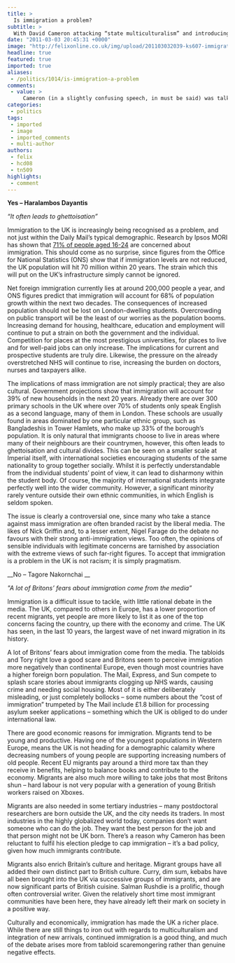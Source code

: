 ```yaml
---
title: >
  Is immigration a problem?
subtitle: >
  With David Cameron attacking “state multiculturalism” and introducing an immigration quota, Felix asks if there's actually any problem at all?
date: "2011-03-03 20:45:31 +0000"
image: "http://felixonline.co.uk/img/upload/201103032039-ks607-immigrat.jpg"
headline: true
featured: true
imported: true
aliases:
 - /politics/1014/is-immigration-a-problem
comments:
 - value: >
     Cameron (in a slightly confusing speech, in must be said) was talking about how some groups of immigrants tend to separate themselves completely from British society, and the state hasn't done enough to promote a vision of British society for them to be a part of, which is a fair comment and something that always gets repeated. There isn't really much of a sense of 'British' national identity shared by all inhabitants, like in the USA, so the human rights values he spoke of are rightly things the state should be promoting and enforcing, and hence why the Liberty spokeswoman lauded the speech.,Cameron (in a slightly confusing speech, in must be said) was talking about how some groups of immigrants tend to separate themselves completely from British society, and the state hasn't done enough to promote a vision of British society for them to be a part of, which is a fair comment and something that always gets repeated. There isn't really much of a sense of 'British' national identity shared by all inhabitants, l
categories:
 - politics
tags:
 - imported
 - image
 - imported_comments
 - multi-author
authors:
 - felix
 - hcd08
 - tn509
highlights:
 - comment
---
```


__Yes – Haralambos Dayantis__

_“It often leads to ghettoisation”_

Immigration to the UK is increasingly being recognised as a problem, and not just within the Daily Mail’s typical demographic. Research by Ipsos MORI has shown that [71% of people aged 16-24](http://www.ipsos-mori.com/researchpublications/researcharchive/poll.aspx?oItemId=847) are concerned about immigration. This should come as no surprise, since figures from the Office for National Statistics (ONS) show that if immigration levels are not reduced, the UK population will hit 70 million within 20 years. The strain which this will put on the UK’s infrastructure simply cannot be ignored.

Net foreign immigration currently lies at around 200,000 people a year, and ONS figures predict that immigration will account for 68% of population growth within the next two decades. The consequences of increased population should not be lost on London-dwelling students. Overcrowding on public transport will be the least of our worries as the population booms. Increasing demand for housing, healthcare, education and employment will continue to put a strain on both the government and the individual. Competition for places at the most prestigious universities, for places to live and for well-paid jobs can only increase. The implications for current and prospective students are truly dire. Likewise, the pressure on the already overstretched NHS will continue to rise, increasing the burden on doctors, nurses and taxpayers alike.

The implications of mass immigration are not simply practical; they are also cultural. Government projections show that immigration will account for 39% of new households in the next 20 years. Already there are over 300 primary schools in the UK where over 70% of students only speak English as a second language, many of them in London. These schools are usually found in areas dominated by one particular ethnic group, such as Bangladeshis in Tower Hamlets, who make up 33% of the borough’s population. It is only natural that immigrants choose to live in areas where many of their neighbours are their countrymen, however, this often leads to ghettoisation and cultural divides. This can be seen on a smaller scale at Imperial itself, with international societies encouraging students of the same nationality to group together socially. Whilst it is perfectly understandable from the individual students’ point of view, it can lead to disharmony within the student body. Of course, the majority of international students integrate perfectly well into the wider community. However, a significant minority rarely venture outside their own ethnic communities, in which English is seldom spoken.

The issue is clearly a controversial one, since many who take a stance against mass immigration are often branded racist by the liberal media. The likes of Nick Griffin and, to a lesser extent, Nigel Farage do the debate no favours with their strong anti-immigration views. Too often, the opinions of sensible individuals with legitimate concerns are tarnished by association with the extreme views of such far-right figures. To accept that immigration is a problem in the UK is not racism; it is simply pragmatism.

__No – Tagore Nakornchai __

_"A lot of Britons’ fears about immigration come from the media”_

Immigration is a difficult issue to tackle, with little rational debate in the media. The UK, compared to others in Europe, has a lower proportion of recent migrants, yet people are more likely to list it as one of the top concerns facing the country, up there with the economy and crime. The UK has seen, in the last 10 years, the largest wave of net inward migration in its history.

A lot of Britons’ fears about immigration come from the media. The tabloids and Tory right love a good scare and Britons seem to perceive immigration more negatively than continental Europe, even though most countries have a higher foreign born population. The Mail, Express, and Sun compete to splash scare stories about immigrants clogging up NHS wards, causing crime and needing social housing. Most of it is either deliberately misleading, or just completely bollocks – some numbers about the “cost of immigration” trumpeted by The Mail include £1.8 billion for processing asylum seeker applications – something which the UK is obliged to do under international law.

There are good economic reasons for immigration. Migrants tend to be young and productive. Having one of the youngest populations in Western Europe, means the UK is not heading for a demographic calamity where decreasing numbers of young people are supporting increasing numbers of old people. Recent EU migrants pay around a third more tax than they receive in benefits, helping to balance books and contribute to the economy. Migrants are also much more willing to take jobs that most Britons shun – hard labour is not very popular with a generation of young British workers raised on Xboxes.

Migrants are also needed in some tertiary industries – many postdoctoral researchers are born outside the UK, and the city needs its traders. In most industries in the highly globalized world today, companies don’t want someone who can do the job. They want the best person for the job and that person might not be UK born. There’s a reason why Cameron has been reluctant to fulfil his election pledge to cap immigration – it’s a bad policy, given how much immigrants contribute.

Migrants also enrich Britain’s culture and heritage. Migrant groups have all added their own distinct part to British culture. Curry, dim sum, kebabs have all been brought into the UK via successive groups of immigrants, and are now significant parts of British cuisine. Salman Rushdie is a prolific, though often controversial writer. Given the relatively short time most immigrant communities have been here, they have already left their mark on society in a positive way.

Culturally and economically, immigration has made the UK a richer place. While there are still things to iron out with regards to multiculturalism and integration of new arrivals, continued immigration is a good thing, and much of the debate arises more from tabloid scaremongering rather than genuine negative effects.
